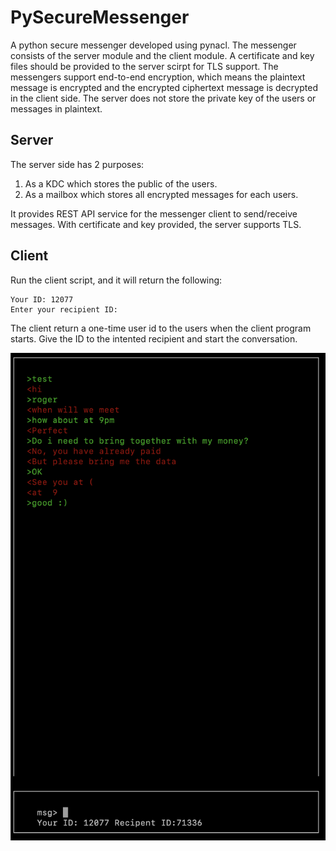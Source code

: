 # PySecureMessenger
A python secure messenger developed using pynacl. The messenger consists of the server module and the client module. A certificate and key files should be provided to the server scirpt for TLS support. The messengers support end-to-end encryption, which means the plaintext message is encrypted and the encrypted ciphertext message is decrypted in the client side. The server does not store the private key of the users or messages in plaintext. 

## Server
The server side has 2 purposes:
1. As a KDC which stores the public of the users. 
2. As a mailbox which stores all encrypted messages for each users. 

It provides REST API service for the messenger client to send/receive messages. With certificate and key provided, the server supports TLS.

## Client
Run the client script, and it will return the following:
```
Your ID: 12077
Enter your recipient ID:
```
The client return a one-time user id to the users when the client program starts. Give the ID to the intented recipient and start the conversation.

![screenshot](psm_screenshot.png)
